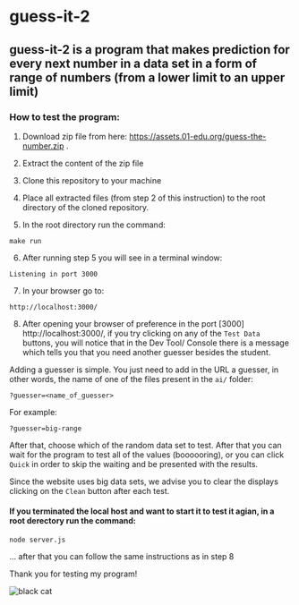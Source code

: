 # guess-it-2

## guess-it-2 is a program that makes prediction for every next number in a data set in a form of range of numbers (from a lower limit to an upper limit)

### How to test the program:

1. Download zip file from here: https://assets.01-edu.org/guess-the-number.zip . 

2. Extract the content of the zip file

3. Clone this repository to your machine

4. Place all extracted files (from step 2 of this instruction) to the root directory of the cloned repository.

5. In the root directory run the command:

```
make run
```

6. After running step 5 you will see in a terminal window:

```
Listening in port 3000
```

7. In your browser go to:
```
http://localhost:3000/
```

8. After opening your browser of preference in the port [3000] http://localhost:3000/, if you try clicking on any of the `Test Data` buttons, you will notice that in the Dev Tool/ Console there is a message which tells you that you need another guesser besides the student.

Adding a guesser is simple. You just need to add in the URL a guesser, in other words, the name of one of the files present in the `ai/` folder:

```console
?guesser=<name_of_guesser>
```

For example:

```console
?guesser=big-range
```

After that, choose which of the random data set to test. After that you can wait for the program to test all of the values (boooooring), or you can click `Quick` in order to skip the waiting and be presented with the results.

Since the website uses big data sets, we advise you to clear the displays clicking on the `Clean` button after each test.

#### If you terminated the local host and want to start it to test it agian, in a root derectory run the command:

```
node server.js
```

... after that you can follow the same instructions as in step 8

Thank you for testing my program!

![black cat](https://encrypted-tbn0.gstatic.com/images?q=tbn:ANd9GcTlCmZNZTRr2c33iinneBtyyW2NjFkOSpGOLw&usqp=CAU)